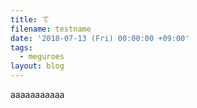 ```yaml
---
title: て
filename: testname
date: '2018-07-13 (Fri) 00:00:00 +09:00'
tags:
  - meguroes
layout: blog
---
```

aaaaaaaaaaa
